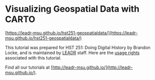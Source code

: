 # Visualizing Geospatial Data with CARTO

[https://leadr-msu.github.io/hst251-geospatialdata/](https://leadr-msu.github.io/hst251-geospatialdata/)

This tutorial was prepared for HST 251: Doing Digital History by Brandon Locke, and is maintained by [LEADR](http://leadr.msu.edu) staff. Here are the [usage rights](https://github.com/leadr-msu/hst251-geospatialdata/blob/master/License.MD) associated with this tutorial.

Find all our tutorials at [http://leadr-msu.github.io/](http://leadr-msu.github.io/).
